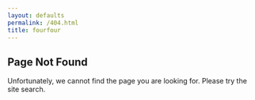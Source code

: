 ```yaml
---
layout: defaults
permalink: /404.html
title: fourfour
---
```


<section>
    <div class='inner-section'>
        <h2>Page Not Found</h2>
        <article>
            <p>Unfortunately, we cannot find the page you are looking for. Please try the site search.</p>        
        </article>
    </div><!-- inner-section -->
</section>